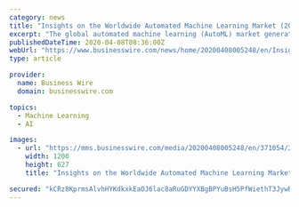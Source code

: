 ```yaml
---
category: news
title: "Insights on the Worldwide Automated Machine Learning Market (2020 to 2030) - Growing Healthcare Industry Presents Opportunities - ResearchAndMarkets.com"
excerpt: "The global automated machine learning (AutoML) market generated the revenue of $269.6 million in 2019, and is expected to reach $14,511.9 million by 2030, advancing at a CAGR of 43.7% during the forecast period (2020-2030). The cloud category under the deployment type segment is expected to record the fastest growth during the forecast period."
publishedDateTime: 2020-04-08T08:36:00Z
webUrl: "https://www.businesswire.com/news/home/20200408005248/en/Insights-Worldwide-Automated-Machine-Learning-Market-2020"
type: article

provider:
  name: Business Wire
  domain: businesswire.com

topics:
  - Machine Learning
  - AI

images:
  - url: "https://mms.businesswire.com/media/20200408005248/en/371054/23/ResearchAndMarkets_800px.jpg"
    width: 1200
    height: 627
    title: "Insights on the Worldwide Automated Machine Learning Market (2020 to 2030) - Growing Healthcare Industry Presents Opportunities - ResearchAndMarkets.com"

secured: "kCRz8KprmsAlvhHYKdkxkEaOJ6lac8aRuGDYYXBgBPYuBsH5PfWiethT3JywRw0ZfOBKLuKhg/BhLj5Z4yaca75OocBBGZFhJvWfBaGvjj5t6SlfgSxjcjf58wxUPTofW2bAfsypgKo1Hhe0/e0KfCqvoEly0z1BL6VHBLQ57RT1bz6bX5WO70JnmfntEE33jCuiEhwZHImB3AibVaz1SxJ5e+nsBC7nLWaZ3MzOp2qhudWas8huJdTCj7Q8p/MYQiOhGmtiFdrfdH5BRsOPBthYtNEjYEGo4o+JhLYTWFcr6M0os7PJzUUrO8f9N9Lf;M0yzDv1/Bm7vMK0sbkZUdg=="
---
```



